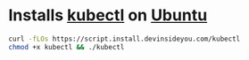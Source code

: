 # Installs [kubectl](https://kubernetes.io/) on [Ubuntu](https://www.ubuntu.com/)

```bash
curl -fLOs https://script.install.devinsideyou.com/kubectl
chmod +x kubectl && ./kubectl
```
